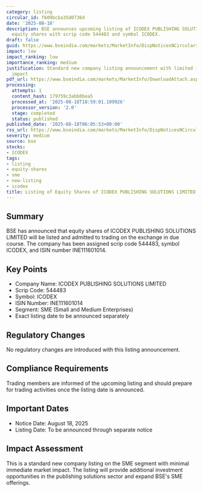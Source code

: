 ```yaml
---
category: listing
circular_id: f609bcba35d0736d
date: '2025-08-18'
description: BSE announces upcoming listing of ICODEX PUBLISHING SOLUTIONS LIMITED
  equity shares with scrip code 544483 and symbol ICODEX.
draft: false
guid: https://www.bseindia.com/markets/MarketInfo/DispNoticesNCirculars.aspx?Noticeid={D9B5A17A-6A4D-4E61-AFE4-FDB6F2505361}&noticeno=20250818-1&dt=08/18/2025&icount=1&totcount=77&flag=0
impact: low
impact_ranking: low
importance_ranking: medium
justification: Standard new company listing announcement with limited immediate market
  impact
pdf_url: https://www.bseindia.com/markets/MarketInfo/DownloadAttach.aspx?id=20250818-1&attachedId=
processing:
  attempts: 1
  content_hash: 179759c3abb0bea5
  processed_at: '2025-08-18T18:59:01.109926'
  processor_version: '2.0'
  stage: completed
  status: published
published_date: '2025-08-18T06:05:53+00:00'
rss_url: https://www.bseindia.com/markets/MarketInfo/DispNoticesNCirculars.aspx?Noticeid={D9B5A17A-6A4D-4E61-AFE4-FDB6F2505361}&noticeno=20250818-1&dt=08/18/2025&icount=1&totcount=77&flag=0
severity: medium
source: bse
stocks:
- ICODEX
tags:
- listing
- equity-shares
- sme
- new-listing
- icodex
title: Listing of Equity Shares of ICODEX PUBLISHING SOLUTIONS LIMITED
---
```


## Summary

BSE has announced that equity shares of ICODEX PUBLISHING SOLUTIONS LIMITED will be listed and admitted to trading on the exchange in due course. The company has been assigned scrip code 544483, symbol ICODEX, and ISIN number INE111601014.

## Key Points

- Company Name: ICODEX PUBLISHING SOLUTIONS LIMITED
- Scrip Code: 544483
- Symbol: ICODEX
- ISIN Number: INE111601014
- Segment: SME (Small and Medium Enterprises)
- Exact listing date to be announced separately

## Regulatory Changes

No regulatory changes are introduced with this listing announcement.

## Compliance Requirements

Trading members are informed of the upcoming listing and should prepare for trading activities once the listing date is announced.

## Important Dates

- Notice Date: August 18, 2025
- Listing Date: To be announced through separate notice

## Impact Assessment

This is a standard new company listing on the SME segment with minimal immediate market impact. The listing will provide additional investment opportunities in the publishing solutions sector and expand BSE's SME offerings.